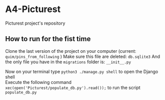 # A4-Picturest
Picturest project's repository

## How to run for the fist time
Clone the last version of the project on your computer (current: `quim/pins_from_following` ) 
Make sure this file are deleted: `db.sqlite3`
And the only file you have in the `migrations` folder is: ` __init__.py `  

Now on your terminal type `python3 ./manage.py shell` to open the Django shell  
Execute the following command `xec(open('Picturest/populate_db.py').read());` to run the script `populate_db.py`







